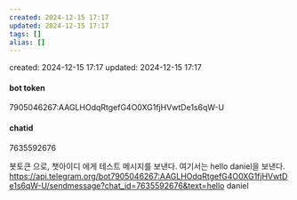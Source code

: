 ```yaml
---
created: 2024-12-15 17:17
updated: 2024-12-15 17:17
tags: []
alias: []
---
```


created: 2024-12-15 17:17
updated: 2024-12-15 17:17


#### bot token
7905046267:AAGLHOdqRtgefG4O0XG1fjHVwtDe1s6qW-U
#### chatid
7635592676


봇토큰 으로, 챗아이디 에게 테스트 메시지를 보낸다. 여기서는  hello daniel을 보낸다.
https://api.telegram.org/bot7905046267:AAGLHOdqRtgefG4O0XG1fjHVwtDe1s6qW-U/sendmessage?chat_id=7635592676&text=hello daniel